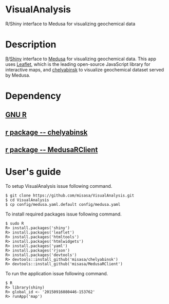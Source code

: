 # VisualAnalysis

R/Shiny interface to Medusa for visualizing geochemical data

# Description

[R][r]/[Shiny][shiny] interface to [Medusa][medusa] for visualizing geochemical data. This app uses [Leaflet][leaflet], which is the leading open-source JavaScript library for interactive maps, and [chelyabinsk][] to visualize geochemical dataset served by Medusa.

[medusa]: https://github.com/misasa/medusa/        "Medusa"
[leaflet]: https://leafletjs.com/ "Leaflet"
[chelyabinsk]: https://github.com/misasa/chelyabinsk   "Chelyabinsk"
[shiny]: http://shiny.rstudio.com/ "Shiny"
[r]: https://www.r-project.org/ "R"


# Dependency

## [GNU R](https://www.r-project.org/ "follow instruction")
## [r package -- chelyabinsk](https://github.com/misasa/chelyabinsk "follow instruction")
## [r package -- MedusaRClient](https://github.com/misasa/MedusaRClient "follow instruction")

# User's guide

To setup VisualAnalysis issue following command.

    $ git clone https://github.com/misasa/VisualAnalysis.git
    $ cd VisualAnalysis
    $ cp config/medusa.yaml.default config/medusa.yaml

To install required packages issue following command.
    
    $ sudo R
    R> install.packages('shiny')
    R> install.packages('leaflet')
    R> install.packages('htmltools')
    R> install.packages('htmlwidgets')
    R> install.packages('yaml')
    R> install.packages('rjson')
    R> install.packages('devtools')
    R> devtools::install_github('misasa/chelyabinsk')
    R> devtools::install_github('misasa/MedusaRClient')

To run the application issue following command.
    
    $ R
    R> library(shiny)
    R> global_id <- '20150916080446-153762'
    R> runApp('map')
